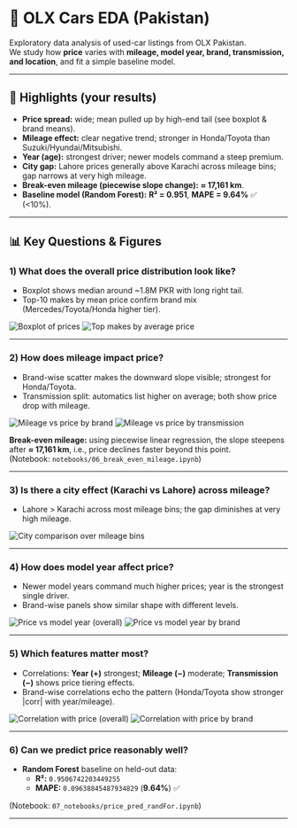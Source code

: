 # 🚗 OLX Cars EDA (Pakistan)

Exploratory data analysis of used-car listings from OLX Pakistan.  
We study how **price** varies with **mileage, model year, brand, transmission, and location**, and fit a simple baseline model.

---

## 🔎 Highlights (your results)

- **Price spread:** wide; mean pulled up by high-end tail (see boxplot & brand means).
- **Mileage effect:** clear negative trend; stronger in Honda/Toyota than Suzuki/Hyundai/Mitsubishi.
- **Year (age):** strongest driver; newer models command a steep premium.
- **City gap:** Lahore prices generally above Karachi across mileage bins; gap narrows at very high mileage.
- **Break-even mileage (piecewise slope change):** **≈ 17,161 km**.
- **Baseline model (Random Forest):** **R² = 0.951**, **MAPE = 9.64%** ✅ (<10%).

---

## 📊 Key Questions & Figures

### 1) What does the overall price distribution look like?
- Boxplot shows median around ~1.8M PKR with long right tail.
- Top-10 makes by mean price confirm brand mix (Mercedes/Toyota/Honda higher tier).
  
![Boxplot of prices](reports/01/boxplot_prices.png)
![Top makes by average price](reports/01/price_brands.png)

---

### 2) How does mileage impact price?
- Brand-wise scatter makes the downward slope visible; strongest for Honda/Toyota.
- Transmission split: automatics list higher on average; both show price drop with mileage.
  
![Mileage vs price by brand](reports/02/mileage_price.png)
![Mileage vs price by transmission](reports/02/mileage_price_transmission.png)

**Break-even mileage:** using piecewise linear regression, the slope steepens after **≈ 17,161 km**, i.e., price declines faster beyond this point.  
(Notebook: `notebooks/06_break_even_mileage.ipynb`)

---

### 3) Is there a city effect (Karachi vs Lahore) across mileage?
- Lahore > Karachi across most mileage bins; the gap diminishes at very high mileage.
  
![City comparison over mileage bins](reports/03/mileage_price_location.png)

---

### 4) How does model year affect price?
- Newer model years command much higher prices; year is the strongest single driver.
- Brand-wise panels show similar shape with different levels.
  
![Price vs model year (overall)](reports/04/year_price.png)
![Price vs model year by brand](reports/04/year_price_model.png)

---

### 5) Which features matter most?
- Correlations: **Year (+)** strongest; **Mileage (−)** moderate; **Transmission (−)** shows price tiering effects.
- Brand-wise correlations echo the pattern (Honda/Toyota show stronger |corr| with year/mileage).
  
![Correlation with price (overall)](reports/05/feature_selection.png)
![Correlation with price by brand](reports/05/feature_selection_model.png)

---

### 6) Can we predict price reasonably well?
- **Random Forest** baseline on held-out data:  
  - **R²:** `0.9506742203449255`  
  - **MAPE:** `0.09638845487934829` (**9.64%**) ✅

(Notebook: `07_notebooks/price_pred_randFor.ipynb`)

---



